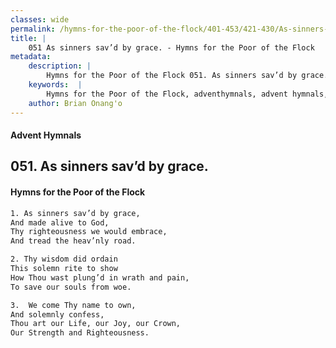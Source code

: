 ```yaml
---
classes: wide
permalink: /hymns-for-the-poor-of-the-flock/401-453/421-430/As-sinners-sav’d-by-grace/
title: |
    051 As sinners sav’d by grace. - Hymns for the Poor of the Flock
metadata:
    description: |
        Hymns for the Poor of the Flock 051. As sinners sav’d by grace.. As sinners sav’d by grace, And made alive to God, Thy righteousness we would embrace, And tread the heav’nly road. 
    keywords:  |
        Hymns for the Poor of the Flock, adventhymnals, advent hymnals, As sinners sav’d by grace., As sinners sav’d by grace,, 
    author: Brian Onang'o
---
```


#### Advent Hymnals
## 051. As sinners sav’d by grace.
####  Hymns for the Poor of the Flock

```txt
1. As sinners sav’d by grace,
And made alive to God,
Thy righteousness we would embrace,
And tread the heav’nly road.

2. Thy wisdom did ordain
This solemn rite to show 
How Thou wast plung’d in wrath and pain, 
To save our souls from woe.

3.  We come Thy name to own,
And solemnly confess,
Thou art our Life, our Joy, our Crown, 
Our Strength and Righteousness.
```